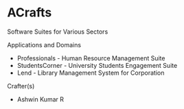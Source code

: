 # ACrafts 
Software Suites for Various Sectors

Applications and Domains 
- Professionals - Human Resource Management Suite 
- StudentsCorner - University Students Engagement Suite
- Lend - Library Management System for Corporation 

Crafter(s) 
- Ashwin Kumar R 



